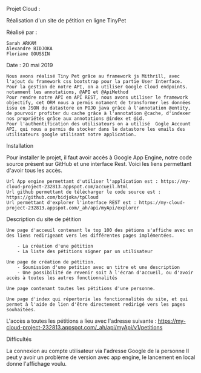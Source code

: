 Projet Cloud : 


Réalisation d'un site de pétition en ligne TinyPet



Réalisé par : 


	Sarah ARKAM
	Alexandre BIDJOKA
	Floriane GOUSSIN

Date : 20 mai 2019

	Nous avons réalisé Tiny Pet grâce au framework js Mithrill, avec l'ajout du framework css bootstrap pour la partie User Interface.
	Pour la gestion de notre API, on a utiliser Google Cloud endpoints. notamment les annotations, @API et @ApiMethod
	Pour rendre notre API en API REST, nous avons utiliser le framework objectify, cet ORM nous a permis notament de transformer les données issu en JSON du datastore en POJO java grâce à l'annotation @entity, de pourvoir profiter du cache grâce à l'annotation @cache, d'indexer nos propriétés grâce aux annotations @index et @id.
	Pour l'authentification des utilisateurs on a utilisé  Gogle Account API, qui nous a permis de stocker dans le datastore les emails des utilisateurs google utilisant notre application.


Installation


Pour installer le projet, il faut avoir accès à Google App Engine, notre code source présent sur GitHub et une interface Rest.
Voici les liens permettant d'avoir tous les accès.

	Url App engine permettant d'utiliser l'application est : https://my-cloud-project-232813.appspot.com/accueil.html
	Url github permettant de télécharger le code source est : https://github.com/bidjoka/tpCloud
	Url permettant d'explorer l'interface REST est : https://my-cloud-project-232813.appspot.com/_ah/api/myApi/explorer


Description du site de pétition

	Une page d'acceuil contenant le top 100 des pétions s'affiche avec un des liens redirigeant vers les différentes pages implémentées.
	
		- La création d'une pétition
		- La liste des pétitions signer par un utilisateur

	Une page de création de pétition.
		- Soumission d'une petition avec un titre et une description
		- Une possibilité de revenir soit à l'écran d'accueil, ou d'avoir accès à toutes les autres fonctionnalités
		
	Une page contenant toutes les pétitions d'une personne.

	Une page d'index qui répertorie les fonctionnalités du site, et qui permet à l'aide de lien d'être directement redirigé vers les pages souhaitées.


L'accès a toutes les pétitions a lieu avec l'adresse suivante : 
https://my-cloud-project-232813.appspot.com/_ah/api/myApi/v1/petitions



Difficultés


La connexion au compte utilisateur via l'adresse Google de la personne
Il peut y avoir un problème de version avec app engine, le lancement en local donne l'affichage voulu.
